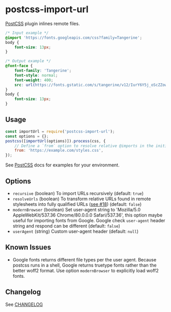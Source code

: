 # postcss-import-url

[PostCSS](https://github.com/postcss/postcss) plugin inlines remote files.

```css
/* Input example */
@import 'https://fonts.googleapis.com/css?family=Tangerine';
body {
    font-size: 13px;
}
```

```css
/* Output example */
@font-face {
    font-family: 'Tangerine';
    font-style: normal;
    font-weight: 400;
    src: url(https://fonts.gstatic.com/s/tangerine/v12/IurY6Y5j_oScZZow4VOxCZZM.woff2) format('woff2');
}
body {
    font-size: 13px;
}
```

## Usage

```js
const importUrl = require('postcss-import-url');
const options = {};
postcss([importUrl(options)]).process(css, {
    // Define a `from` option to resolve relative @imports in the initial css to a url.
    from: 'https://example.com/styles.css',
});
```

See [PostCSS](https://github.com/postcss/postcss#usage) docs for examples for your environment.

## Options

-   `recursive` (boolean) To import URLs recursively (default: `true`)
-   `resolveUrls` (boolean) To transform relative URLs found in remote stylesheets into fully qualified URLs ([see #18](https://github.com/unlight/postcss-import-url/pull/18)) (default: `false`)
-   `modernBrowser` (boolean) Set user-agent string to 'Mozilla/5.0 AppleWebKit/537.36 Chrome/80.0.0.0 Safari/537.36', this option maybe useful for importing fonts from Google. Google check `user-agent` header string and respond can be different (default: `false`)
-   `userAgent` (string) Custom user-agent header (default: `null`)

## Known Issues

-   Google fonts returns different file types per the user agent. Because postcss runs in a shell,
    Google returns truetype fonts rather than the better woff2 format.
    Use option `modernBrowser` to explicitly load woff2 fonts.

## Changelog

See [CHANGELOG](CHANGELOG.md)

